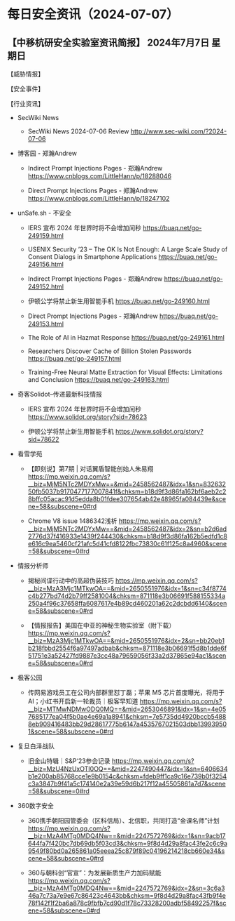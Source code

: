 # 每日安全资讯（2024-07-07）

【中移杭研安全实验室资讯简报】
2024年7月7日 星期日
---------------------------
【威胁情报】

【安全事件】

【行业资讯】

- SecWiki News
  - SecWiki News 2024-07-06 Review
http://www.sec-wiki.com/?2024-07-06

- 博客园 - 郑瀚Andrew
  - Indirect Prompt Injections Pages - 郑瀚Andrew
https://www.cnblogs.com/LittleHann/p/18288046

  - Direct Prompt Injections Pages - 郑瀚Andrew
https://www.cnblogs.com/LittleHann/p/18247102

- unSafe.sh - 不安全
  - IERS 宣布 2024 年世界时将不会增加闰秒
https://buaq.net/go-249159.html

  - USENIX Security ’23 – The OK Is Not Enough: A Large Scale Study of Consent Dialogs in Smartphone Applications
https://buaq.net/go-249156.html

  - Indirect Prompt Injections Pages - 郑瀚Andrew
https://buaq.net/go-249152.html

  - 伊顿公学将禁止新生用智能手机
https://buaq.net/go-249160.html

  - Direct Prompt Injections Pages - 郑瀚Andrew
https://buaq.net/go-249153.html

  - The Role of AI in Hazmat Response
https://buaq.net/go-249161.html

  - Researchers Discover Cache of Billion Stolen Passwords
https://buaq.net/go-249157.html

  - Training-Free Neural Matte Extraction for Visual Effects: Limitations and Conclusion
https://buaq.net/go-249163.html

- 奇客Solidot–传递最新科技情报
  - IERS 宣布 2024 年世界时将不会增加闰秒
https://www.solidot.org/story?sid=78623

  - 伊顿公学将禁止新生用智能手机
https://www.solidot.org/story?sid=78622

- 看雪学苑
  - 【即刻说】第7期 | 对话翼盾智能创始人朱易翔
https://mp.weixin.qq.com/s?__biz=MjM5NTc2MDYxMw==&mid=2458562487&idx=1&sn=83263250fb5037b9170477177007841f&chksm=b18d9f3d86fa162bf6aeb2c28bffc05acac91d5edda8b01fdee307654ab42e48965fa084439e&scene=58&subscene=0#rd

  - Chrome V8 issue 1486342浅析
https://mp.weixin.qq.com/s?__biz=MjM5NTc2MDYxMw==&mid=2458562487&idx=2&sn=b2d6ad2776d37f416933e1439f244430&chksm=b18d9f3d86fa162b5edfd1c8e616c9ea5460cf21afc5d41cfd8122fbc73830c61f125c8a4960&scene=58&subscene=0#rd

- 情报分析师
  - 揭秘间谍行动中的高超伪装技巧
https://mp.weixin.qq.com/s?__biz=MzA3Mjc1MTkwOA==&mid=2650551976&idx=1&sn=c34f8774c4b277bd74d2b79ff2581004&chksm=871118e3b06691f588155334a250a4f96c37658ffa6087617e4b89cd460201a62c2dcbdd6140&scene=58&subscene=0#rd

  - 【情报报告】美国在中亚的神秘生物实验室（附下载）
https://mp.weixin.qq.com/s?__biz=MzA3Mjc1MTkwOA==&mid=2650551976&idx=2&sn=bb20eb1b218fbbd2554f6a97497adbab&chksm=871118e3b06691f5d8b1dde6f51751e3a52427fd9887e3cc48a79659056f33a2d37865e94ac1&scene=58&subscene=0#rd

- 极客公园
  - 传网易游戏员工在公司内部群里怼丁磊；苹果 M5 芯片首度曝光，将用于AI；小红书开启新一轮裁员｜极客早知道
https://mp.weixin.qq.com/s?__biz=MTMwNDMwODQ0MQ==&mid=2653046891&idx=1&sn=4e057685177ea04f5b0ae4e69a1a8941&chksm=7e5735dd4920bccb54888eb909416483bb29d28617775b6147a4535767021503dbb139939501&scene=58&subscene=0#rd

- 复旦白泽战队
  - 旧金山特辑｜S&P‘23参会记录
https://mp.weixin.qq.com/s?__biz=MzU4NzUxOTI0OQ==&mid=2247490447&idx=1&sn=6406634b1e200ab85768cce1e9b0154c&chksm=fdeb9ff1ca9c16e739b0f3254c3a3847b9f41a5c174140e2a39e59d6b217f12a45505861a7d7&scene=58&subscene=0#rd

- 360数字安全
  - 360携手朝阳园管委会（区科信局）、北信职，共同打造“金课名师”计划
https://mp.weixin.qq.com/s?__biz=MzA4MTg0MDQ4Nw==&mid=2247572769&idx=1&sn=9acb17644fa7f420bc7db69db5f03cd3&chksm=9f8d4d29a8fac43fe2c6c9a9549f80bd0a265861a05eeea25c879f89c04196214218cb660e34&scene=58&subscene=0#rd

  - 360与朝科创“官宣”：为发展新质生产力加码赋能
https://mp.weixin.qq.com/s?__biz=MzA4MTg0MDQ4Nw==&mid=2247572769&idx=2&sn=3c6a346a7c73a7e9e67c86423c4643bb&chksm=9f8d4d29a8fac43fb9f4e78f142f1f2ba6a878c9fbfb7cd90d1f78c73328200adbf58492257f&scene=58&subscene=0#rd

